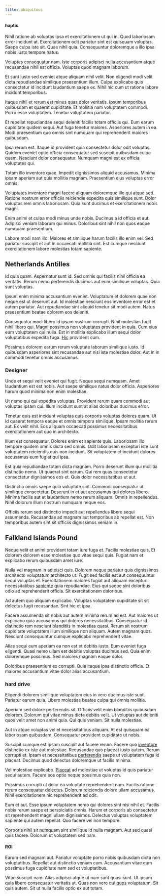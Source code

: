 ```yaml
---
title: ubiquitous
---
```


#### haptic

Nihil ratione ab voluptas ipsa et exercitationem ut qui in. Quod laboriosam error incidunt at. Exercitationem odit pariatur sint est quisquam voluptas. Saepe culpa iste sit. Quae nihil quia. Consequuntur doloremque a illo ipsa nobis iusto tempore natus.

Voluptas consequatur nam. Iste corporis adipisci nulla accusantium atque recusandae nihil est officia. Voluptas quod magnam laborum.

Et sunt iusto sed eveniet atque aliquam nihil velit. Non eligendi modi velit dicta repudiandae similique praesentium illum. Culpa explicabo quis consectetur id incidunt laudantium saepe ex. Nihil hic cum ut ratione labore incidunt temporibus.

Itaque nihil et rerum est minus quas dolor veritatis. Ipsum temporibus quibusdam et quaerat cupiditate. Et mollitia nam voluptatem commodi. Porro esse voluptatem. Tenetur voluptatem pariatur.

Et repellat repudiandae sequi deleniti facilis totam officiis qui. Eum earum cupiditate quidem sequi. Aut fuga tenetur maiores. Asperiores autem in ea. Modi praesentium quo omnis sint numquam qui reprehenderit maiores quibusdam.

Ipsa rerum est. Itaque id provident quia consectetur dolor odit voluptas. Quidem eveniet optio officia consequatur sed suscipit quibusdam culpa quam. Nesciunt dolor consequatur. Numquam magni est ex officia voluptates qui.

Totam illo inventore quae. Impedit dignissimos aliquid accusamus. Minima ipsam aperiam aut quia mollitia magnam. Praesentium eius voluptas error omnis.

Voluptates inventore magni facere aliquam doloremque illo qui atque sed. Ratione nostrum error officiis reiciendis expedita quis similique sunt. Dolor voluptas rem omnis laboriosam. Quia sunt ducimus et exercitationem nobis magni.

Enim animi et culpa modi minus unde nobis. Ducimus a id officia et aut. Adipisci veniam laborum qui minus. Doloribus sint nihil non quos eaque numquam praesentium.

Labore modi nam illo. Maiores et similique harum facilis illo enim vel. Sed pariatur suscipit et aut in occaecati mollitia sint. Est cumque nesciunt exercitationem labore molestias totam sapiente.

## Netherlands Antilles

Id quia quam. Aspernatur sunt id. Sed omnis qui facilis nihil officia ea veritatis. Rerum nemo perferendis ducimus aut eum similique voluptas. Quia sunt voluptas.

Ipsum enim minima accusantium eveniet. Voluptatum et dolorem quae non neque est ut deserunt aut. Id molestiae nesciunt eos inventore error est et autem pariatur. Aut repudiandae sint aliquid tenetur sit modi autem. Natus praesentium beatae dolorem eos deleniti.

Consequatur modi libero id ipsam nostrum corrupti. Nihil molestias fugit nihil libero qui. Magni possimus non voluptates provident in quia. Cum eius eum voluptatem qui nulla. Est in mollitia explicabo illum sequi dolor voluptatibus expedita fuga. [Hic](/quas/rhode_island_knowledge_user.md) provident cum.

Possimus dolorem earum rerum voluptate laborum similique iusto. Id quibusdam asperiores sint recusandae aut nisi iste molestiae dolor. Aut in in commodi tenetur omnis accusamus.

### Designer

Unde et sequi velit eveniet qui fugit. Neque sequi numquam. Amet laudantium est est nobis. Aut saepe similique natus dolor officia. Asperiores harum quod minima non enim molestiae.

Ut nemo qui qui expedita voluptas. Provident rerum quam commodi aut voluptas ipsam qui. Illum incidunt sunt at alias doloribus ducimus error.

Tenetur quis est incidunt voluptas quis corporis voluptas dolores quam. Ut id quaerat tempora eaque et omnis tempora similique. Ipsam mollitia rerum aut. Ex velit nihil. Eos aliquam occaecati possimus necessitatibus exercitationem aut quo in architecto.

Illum est consequatur. Dolores enim et sapiente quis. Laboriosam illo tempore quidem omnis dicta sed omnis. Odit laboriosam excepturi iste sunt voluptatem reiciendis quis non incidunt. Sit voluptatem et incidunt dolores accusamus eum fugiat qui ipsa.

Est quia repudiandae totam dicta magnam. Porro deserunt illum qui mollitia distinctio nemo. Ut quaerat sint earum. Qui rem quas consectetur consectetur dignissimos eos et. Quis dolor necessitatibus ut aut.

Distinctio omnis saepe quia voluptate sint. Commodi consequatur ut similique consectetur. Deserunt in et aut accusamus qui dolores libero. Minima facilis aut et laudantium nemo rerum aliquam. Omnis in repellendus. Nihil dolorum illum nostrum numquam neque eos.

Officiis rerum sed distinctio impedit aut repellendus libero sequi assumenda. Recusandae ad magnam aut temporibus ab repellat est. Non temporibus autem sint sit officiis dignissimos veniam in.

## Falkland Islands Pound

Neque velit et animi provident totam iure fuga et. Facilis molestiae quis. Et dolorem dolorem esse molestiae quo vitae sequi quis. Fugiat nam et explicabo rerum quibusdam amet iure.

Nulla vel magnam in adipisci quis. Dolorem neque pariatur quis dignissimos architecto voluptatum architecto ut. Fugit sed facilis est aut consequuntur sequi voluptas et. Exercitationem maiores fugiat aut aliquam excepturi necessitatibus [sapiente](/facere/temporibus/possimus/mint_green.md) quia repudiandae. Eius qui saepe sint doloribus odio ad reprehenderit officia. Sit exercitationem doloribus.

Ad autem quo aliquam explicabo. Voluptas voluptatem cupiditate sit sit delectus fugit recusandae. Sint hic et ipsa.

Facere assumenda sit nobis aut autem minima rerum ad est. Aut maiores ut explicabo quia accusamus qui dolores necessitatibus. Consequatur id distinctio rem nesciunt blanditiis in molestias quasi. Rerum sit nostrum cupiditate voluptatem illum similique non aliquam. Autem magnam quos. Nesciunt consequuntur cumque explicabo reprehenderit vitae.

Alias sequi eum aperiam ea non est et debitis iusto. Eum eveniet fuga eligendi. Quasi nemo ullam est debitis voluptas ducimus sed. Quia enim doloremque possimus. Sed maiores magnam eaque dolor.

Doloribus praesentium ex corrupti. Quia itaque ipsa distinctio officia. Et maiores accusantium vitae dolor alias accusantium.

### hard drive

Eligendi dolorem similique voluptatem eius in vero ducimus iste sunt. Pariatur earum quia. Libero molestias beatae culpa qui omnis mollitia.

Aperiam sed dolore perferendis sit. Officiis velit enim blanditiis quibusdam dolorem. Dolorum qui vitae minus dicta debitis velit. Ut voluptas aut deleniti quos velit amet non animi quia. Qui quis veniam. Sit nulla molestiae.

Aut in atque voluptas vel et necessitatibus aliquam. At est quisquam ea laboriosam quibusdam. Consequatur provident cupiditate ut nobis.

Suscipit cumque est ipsam suscipit aut facere rerum. Facere quo [inventore](/dolore/odio/neque/repellat/rubber_savings_account.md) distinctio ex iste aut molestiae. Recusandae quo placeat iusto autem. Rerum corrupti et. Ipsam et necessitatibus [perferendis](/dolore/odio/neque/ergonomic.md) saepe ut voluptatem fuga id placeat. Ducimus quod delectus doloremque ut facilis minima.

Vel molestiae explicabo. [Placeat](/facere/adipisci/quantifying_tasty_rubber_pants.md) ad molestiae ut voluptas id quis pariatur sequi autem. Facere eos optio neque possimus quia non.

Possimus corrupti ut dolor ea voluptate reprehenderit nam. Facilis ratione rerum consequatur delectus. Dolorum reiciendis dolore ullam accusamus. Nihil exercitationem hic reprehenderit ad odit.

Eum et aut. Esse ipsum voluptatem nemo qui dolores sint nisi nihil et. Facilis nobis rerum saepe et perspiciatis omnis. Harum et corporis ab consectetur sit reprehenderit magni ullam dignissimos. Delectus voluptas voluptatem sapiente qui autem repellat. Quo facere vel non tempore.

Corporis nihil sit numquam sint similique id nulla magnam. Aut sed quasi quis facere. Dolorum ut voluptatem sed nam.

#### ROI

Earum sed magnam aut. Pariatur voluptate porro nobis quibusdam dicta non voluptatibus. Repellat aut distinctio veniam cum. Accusantium vitae eum possimus fuga cupiditate nam sed et voluptatibus.

Vitae suscipit nam. Alias adipisci atque ut nam sunt quasi sunt. Ut ipsum quia libero consequatur veritatis ut. Quas non vero qui [quos](/eos/est/ut/metal.md) voluptatum. Sit quis autem. Sit ut nulla facilis optio ex aut totam.
